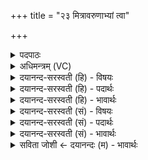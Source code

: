 +++
title = "२३ मित्रावरुणाभ्यां त्वा"

+++
<details><summary>पदपाठः</summary>

मि॒त्रावरु॑णाभ्याम्। त्वा॒। दे॒वा॒व्य᳖मिति॑ देवऽअ॒व्य᳖म्। य॒ज्ञस्य॑। आयु॑षे। गृ॒ह्णा॒मि॒। इन्द्रा॑य। त्वा॒। दे॒वा॒व्य᳖मिति॑ देवऽअ॒व्य᳖म्। य॒ज्ञस्य॑। आयु॑षे। गृ॒ह्णा॒मि॒। इ॒न्द्रा॒ग्निभ्या॒मिती॑न्द्रा॒ग्निऽभ्या॑म्। त्वा॒। दे॒वा॒व्य᳖मिति॑ देवऽअ॒व्य᳖म्। य॒ज्ञस्य॑। आयु॑षे। गृ॒ह्णा॒मि॒। इन्द्रा॒वरु॑णाभ्याम्। त्वा॒। दे॒वा॒व्य᳖मिति॑ देवऽअ॒व्य᳖म्। य॒ज्ञस्य॑। आयु॑षे। गृ॒ह्णा॒मि॒। इन्द्रा॒बृह॒स्पति॑भ्या॒मितीन्द्राबृह॒स्पति॑ऽभ्याम्। त्वा॒। दे॒वा॒व्य᳖मिति॑ देवऽअ॒व्य᳖म्। य॒ज्ञस्य॑। आयु॑षे। गृ॒ह्णा॒मि॒। इन्द्रा॒विष्णु॑भ्या॒मितीन्द्रा॒विष्णुभ्या॒मितीन्द्रा॒विष्णु॑ऽभ्याम्। त्वा॒। दे॒वा॒व्य᳖मिति॑ देवऽअ॒व्य᳖म्। य॒ज्ञस्य॑। आयु॑षे। गृ॒ह्णा॒मि॒। २३।
</details>

<details><summary>अधिमन्त्रम् (VC)</summary>

- विश्वेदेवा देवताः
- वत्सार काश्यप ऋषिः
- अनुष्टुप्, प्राजापत्या अनुष्टुप्, स्वराट् साम्नी अनुष्टुप्, भुरिग् आर्ची गायत्री, भुरिक् साम्नी अनुष्टुप्
- षड्जः, गान्धारः
</details>

<details><summary>दयानन्द-सरस्वती (हि) - विषयः</summary>

सब विद्याओं में प्रवीण पुरुष को सभा का अधिकारी करे, यह अगले मन्त्र में कहा है ॥
</details>

<details><summary>दयानन्द-सरस्वती (हि) - पदार्थः</summary>

पदार्थान्वयभाषाः -  हे सभापते ! धर्म, अर्थ, काम और मोक्ष की इच्छा करनेवाला मैं (यज्ञस्य) अग्निहोत्र से लेकर राज्य पालन पर्य्यन्त यज्ञ की (आयुषे) उन्नति होने के लिये (मित्रावरुणाभ्याम्) मित्र और उत्तम विद्यायुक्त पुरुषों के अर्थ (देवाव्यम्) विद्वानों की रक्षा करनेवाले (त्वा) तुझको (गृह्णामि) स्वीकार करता हूँ। हे सेनापते विद्वन् ! (यज्ञस्य) सत्संगति करने की (आयुषे) उन्नति के लिये (इन्द्राय) परमैश्वर्य्यवान् पुरुष के अर्थ (देवाव्यम्) विद्वानों की रक्षा करनेवाला (त्वा) तुझ को (गृह्णामि) ग्रहण करता हूँ। हे शस्त्रास्त्रविद्या के जाननेवाले प्रवीण ! (यज्ञस्य) शिल्पविद्या के कामों की सिद्धि की (आयुषे) प्राप्ति के लिये (इन्द्राग्निभ्याम्) बिजुली और प्रसिद्ध आग के गुण प्रकाश होने के अर्थ (देवाव्यम्) दिव्य विद्या बोध की रक्षा करनेवाले (त्वा) तुझको (गृह्णामि) ग्रहण करता हूँ। हे शिल्पिन् ! (यज्ञस्य) क्रिया-चतुराई का (आयुषे) ज्ञान होने के (इन्द्रावरुणाभ्याम्) बिजुली और जल के गुण प्रकाश होने के अर्थ (देवाव्यम्) उन की विद्या जाननेवाले (त्वा) तुझ को (गृह्णामि) ग्रहण करता हूँ। हे अध्यापक ! (यज्ञस्य) पढ़ने-पढ़ाने की (आयुषे) उन्नति के लिये (इन्द्राबृहस्पतिभ्याम्) राजा और शस्त्रवेत्ताओं के अर्थ (देवाव्यम्) प्रशंसित योगविद्या के जानने और प्राप्त करानेवाले (त्वा) तुझको (गृह्णामि) ग्रहण करता हूँ। हे विद्वन् ! (यज्ञस्य) विज्ञान की (आयुषे) बढ़ती के लिये (इन्द्राविष्णुभ्याम्) ईश्वर और वेदशास्त्र के जानने के अर्थ (देवाव्यम्) ब्रह्मज्ञानी को तृप्त करनेवाले (त्वा) तुझको (गृह्णामि) ग्रहण करता हूँ ॥२३॥
</details>

<details><summary>दयानन्द-सरस्वती (हि) - भावार्थः</summary>

भावार्थभाषाः -  प्रजाजनों को उचित है कि सकल शास्त्र का प्रचार होने के लिये सब विद्याओं में कुशल और अत्यन्त ब्रह्मचर्य्य के अनुष्ठान करनेवाले पुरुष को सभापति करें और यह वह सभापति भी परम प्रीति के साथ सकल शास्त्र का प्रचार करता-कराता रहे ॥२३॥
</details>

<details><summary>दयानन्द-सरस्वती (सं) - विषयः</summary>

सर्वविद्याप्रवीणं सभापतिं कुर्य्यादित्युपदिश्यते ॥
</details>

<details><summary>दयानन्द-सरस्वती (सं) - पदार्थः</summary>

पदार्थान्वयभाषाः -  हे सभापते ! धर्मार्थकाममोक्षानिच्छुरहं यज्ञस्यायुषे मित्रावरुणाभ्यां देवाव्यं त्वां गृह्णामि। हे सेनापते विद्वन् ! यज्ञस्यायुष इन्द्राय देवाव्यं त्वा गृह्णामि। हे शस्त्रास्त्रविद्याविद् यज्ञस्यायुष इन्द्राग्निभ्यां देवाव्यं त्वा त्वां गृह्णामि। हे शिल्पिन् ! यज्ञस्यायुष इन्द्रावरुणाभ्यां देवाव्यं त्वा त्वां गृह्णामि तथा यज्ञस्यायुष इन्द्राबृहस्पतिभ्यां देवाव्यं त्वा त्वां गृह्णामि। हे विद्वन् ! यज्ञस्यायुष इन्द्राविष्णुभ्यां देवाव्यं त्वा त्वां गृह्णामि ॥२३॥
</details>

<details><summary>दयानन्द-सरस्वती (सं) - भावार्थः</summary>

भावार्थभाषाः -  प्रजाजनैः सकलशास्त्रप्रचाराय सर्वविद्याकुशलोऽतिशयितब्रह्मचर्य्यादिकर्म्मानुष्ठाता सभाध्यक्षः कर्त्तव्यः, सोऽपि प्रीत्या सकलशास्त्रं प्रचारयेत् ॥२३॥
</details>

<details><summary>सविता जोशी ← दयानन्दः (म) - भावार्थः</summary>

भावार्थभाषाः -  सर्व शास्त्रांचा प्रसार होण्यासाठी प्रजेने सर्व विद्येत प्रवीण व अखंड ब्रह्मचारी पुरुषाला राजा करावे व राजाने अत्यंत प्रेमाने सर्व शास्त्रांचा प्रसार, प्रसार करावा.
</details>